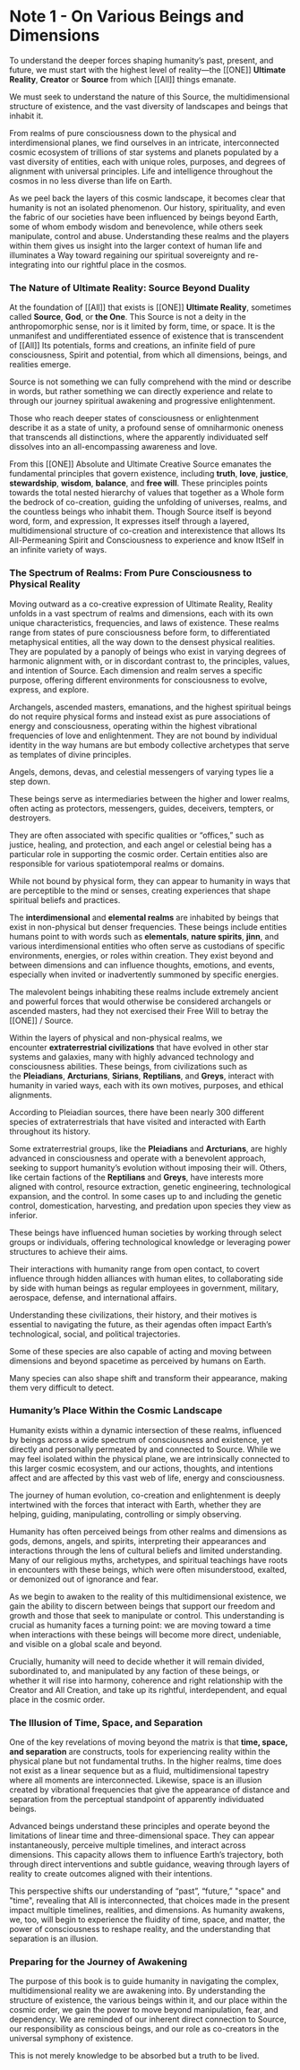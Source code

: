 # Note 1 - On Various Beings and Dimensions

To understand the deeper forces shaping humanity’s past, present, and future, we must start with the highest level of reality—the [[ONE]] **Ultimate Reality**, **Creator** or **Source** from which [[All]] things emanate.

We must seek to understand the nature of this Source, the multidimensional structure of existence, and the vast diversity of landscapes and beings that inhabit it.  

From realms of pure consciousness down to the physical and interdimensional planes, we find ourselves in an intricate, interconnected cosmic ecosystem of trillions of star systems and planets populated by a vast diversity of entities, each with unique roles, purposes, and degrees of alignment with universal principles. Life and intelligence throughout the cosmos in no less diverse than life on Earth.

As we peel back the layers of this cosmic landscape, it becomes clear that humanity is not an isolated phenomenon. Our history, spirituality, and even the fabric of our societies have been influenced by beings beyond Earth, some of whom embody wisdom and benevolence, while others seek manipulate, control and abuse. Understanding these realms and the players within them gives us insight into the larger context of human life and illuminates a Way toward regaining our spiritual sovereignty and re-integrating into our rightful place in the cosmos. 

### The Nature of Ultimate Reality: Source Beyond Duality

At the foundation of [[All]] that exists is [[ONE]] **Ultimate Reality**, sometimes called **Source**, **God**, or **the One**. This Source is not a deity in the anthropomorphic sense, nor is it limited by form, time, or space. It is the unmanifest and undifferentiated essence of existence that is transcendent of [[All]] Its potentials, forms and creations, an infinite field of pure consciousness, Spirit and potential, from which all dimensions, beings, and realities emerge.

Source is not something we can fully comprehend with the mind or describe in words, but rather something we can directly experience and relate to through our journey spiritual awakening and progressive enlightenment.

 Those who reach deeper states of consciousness or enlightenment describe it as a state of unity, a profound sense of omniharmonic oneness that transcends all distinctions, where the apparently individuated self dissolves into an all-encompassing awareness and love.

From this [[ONE]] Absolute and Ultimate Creative Source emanates the fundamental principles that govern existence, including **truth**, **love**, **justice**, **stewardship**, **wisdom**, **balance**, and **free will**. These principles points towards the total nested hierarchy of values that together as a Whole form the bedrock of co-creation, guiding the unfolding of universes, realms, and the countless beings who inhabit them. 
Though Source itself is beyond word, form, and expression, It expresses itself through a layered, multidimensional structure of co-creation and interexistence that allows Its All-Permeaning Spirit and Consciousness to experience and know ItSelf in an infinite variety of ways.

### The Spectrum of Realms: From Pure Consciousness to Physical Reality

Moving outward as a co-creative expression of Ultimate Reality, Reality unfolds in a vast spectrum of realms and dimensions, each with its own unique characteristics, frequencies, and laws of existence. These realms range from states of pure consciousness before form, to differentiated metaphysical entities, all the way down to the densest physical realities. They are populated by a panoply of beings who exist in varying degrees of harmonic alignment with, or in discordant contrast to, the principles, values, and intention of Source. Each dimension and realm serves a specific purpose, offering different environments for consciousness to evolve, express, and explore.

Archangels, ascended masters, emanations, and the highest spiritual beings do not require physical forms and instead exist as pure associations of energy and consciousness, operating within the highest vibrational frequencies of love and enlightenment. They are not bound by individual identity in the way humans are but embody collective archetypes that serve as templates of divine principles. 

Angels, demons, devas, and celestial messengers of varying types lie a step down. 

These beings serve as intermediaries between the higher and lower realms, often acting as protectors, messengers, guides, deceivers, tempters, or destroyers.  

They are often associated with specific qualities or “offices,” such as justice, healing, and protection, and each angel or celestial being has a particular role in supporting the cosmic order. Certain entities also are responsible for various spatiotemporal realms or domains. 

While not bound by physical form, they can appear to humanity in ways that are perceptible to the mind or senses, creating experiences that shape spiritual beliefs and practices.

The **interdimensional** and **elemental realms** are inhabited by beings that exist in non-physical but denser frequencies. These beings include entities humans point to with words such as **elementals**, **nature spirits**, **jinn**, and various interdimensional entities who often serve as custodians of specific environments, energies, or roles within creation. They exist beyond and between dimensions and can influence thoughts, emotions, and events, especially when invited or inadvertently summoned by specific energies.  

The malevolent beings inhabiting these realms include extremely ancient and powerful forces that would otherwise be considered archangels or ascended masters, had they not exercised their Free Will to betray the [[ONE]] / Source.  

Within the layers of physical and non-physical realms, we encounter **extraterrestrial civilizations** that have evolved in other star systems and galaxies, many with highly advanced technology and consciousness abilities. These beings, from civilizations such as the **Pleiadians**, **Arcturians**, **Sirians**, **Reptilians**, and **Greys**, interact with humanity in varied ways, each with its own motives, purposes, and ethical alignments.  

According to Pleiadian sources, there have been nearly 300 different species of extraterrestrials that have visited and interacted with Earth throughout its history. 

Some extraterrestrial groups, like the **Pleiadians** and **Arcturians**, are highly advanced in consciousness and operate with a benevolent approach, seeking to support humanity’s evolution without imposing their will. Others, like certain factions of the **Reptilians** and **Greys**, have interests more aligned with control, resource extraction, genetic engineering, technological expansion, and the control. In some cases up to and including the genetic control, domestication, harvesting, and predation upon species they view as inferior. 

These beings have influenced human societies by working through select groups or individuals, offering technological knowledge or leveraging power structures to achieve their aims.

Their interactions with humanity range from open contact, to covert influence through hidden alliances with human elites, to collaborating side by side with human beings as regular employees in government, military, aerospace, defense, and international affairs. 

Understanding these civilizations, their history, and their motives is essential to navigating the future, as their agendas often impact Earth’s technological, social, and political trajectories.

Some of these species are also capable of acting and moving between dimensions and beyond spacetime as perceived by humans on Earth. 

Many species can also shape shift and transform their appearance, making them very difficult to detect. 

### Humanity’s Place Within the Cosmic Landscape

Humanity exists within a dynamic intersection of these realms, influenced by beings across a wide spectrum of consciousness and existence, yet directly and personally permeated by and connected to Source. While we may feel isolated within the physical plane, we are intrinsically connected to this larger cosmic ecosystem, and our actions, thoughts, and intentions affect and are affected by this vast web of life, energy and consciousness.

The journey of human evolution, co-creation and enlightenment is deeply intertwined with the forces that interact with Earth, whether they are helping, guiding, manipulating, controlling or simply observing.

Humanity has often perceived beings from other realms and dimensions as gods, demons, angels, and spirits, interpreting their appearances and interactions through the lens of cultural beliefs and limited understanding. Many of our religious myths, archetypes, and spiritual teachings have roots in encounters with these beings, which were often misunderstood, exalted, or demonized out of ignorance and fear. 

As we begin to awaken to the reality of this multidimensional existence, we gain the ability to discern between beings that support our freedom and growth and those that seek to manipulate or control. This understanding is crucial as humanity faces a turning point: we are moving toward a time when interactions with these beings will become more direct, undeniable, and visible on a global scale and beyond. 

Crucially, humanity will need to decide whether it will remain divided, subordinated to, and manipulated by any faction of these beings, or whether it will rise into harmony, coherence and right relationship with the Creator and All Creation, and take up its rightful, interdependent, and equal place in the cosmic order.

### The Illusion of Time, Space, and Separation

One of the key revelations of moving beyond the matrix is that **time, space, and separation** are constructs, tools for experiencing reality within the physical plane but not fundamental truths. In the higher realms, time does not exist as a linear sequence but as a fluid, multidimensional tapestry where all moments are interconnected. Likewise, space is an illusion created by vibrational frequencies that give the appearance of distance and separation from the perceptual standpoint of apparently individuated beings. 


Advanced beings understand these principles and operate beyond the limitations of linear time and three-dimensional space. They can appear instantaneously, perceive multiple timelines, and interact across dimensions. This capacity allows them to influence Earth’s trajectory, both through direct interventions and subtle guidance, weaving through layers of reality to create outcomes aligned with their intentions.

This perspective shifts our understanding of “past”, “future,” "space" and "time", revealing that All is interconnected, that choices made in the present impact multiple timelines, realities, and dimensions. As humanity awakens, we, too, will begin to experience the fluidity of time, space, and matter, the power of consciousness to reshape reality, and the understanding that separation is an illusion.

### Preparing for the Journey of Awakening

The purpose of this book is to guide humanity in navigating the complex, multidimensional reality we are awakening into. By understanding the structure of existence, the various beings within it, and our place within the cosmic order, we gain the power to move beyond manipulation, fear, and dependency. We are reminded of our inherent direct connection to Source, our responsibility as conscious beings, and our role as co-creators in the universal symphony of existence.

This is not merely knowledge to be absorbed but a truth to be lived.

